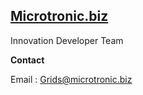 ## [Microtronic.biz](http://microtronic.biz/)
Innovation Developer Team

**Contact**

Email : Grids@microtronic.biz
